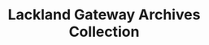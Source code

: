 ---
layout: repo
title: "Lackland Gateway Archives Collection"
id: 17420
permalink: repos/17420/
---
